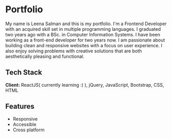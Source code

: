 # Portfolio
My name is Leena Salman and this is my portfolio. I'm a Frontend Developer with an acquired skill set in multiple programming languages. I graduated two years ago with a BSc. in Computer Information Systems. I have been working as a front-end developer for two years now.
I am passionate about building clean and responsive websites with a focus on user experience. I also enjoy solving problems with creative solutions that are both aesthetically pleasing and functional.
## Tech Stack

**Client:** ReactJS( currently learning :) ), jQuery, JavaScript, Bootstrap, CSS, HTML


## Features

- Responsive
- Accessible
- Cross platform

